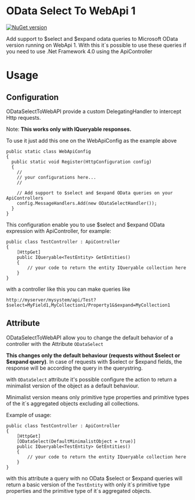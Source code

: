 # OData Select To WebApi 1 #

[![NuGet version](https://badge.fury.io/nu/ODataSelectForWebAPI1.svg)](http://badge.fury.io/nu/ODataSelectForWebAPI1)

Add support to $select and $expand odata queries to Microsoft OData version running on WebApi 1.
With this it´s possible to use these queries if you need to use .Net Framework 4.0 using the ApiController

# Usage #

## Configuration ##
ODataSelectToWebAPI provide a custom DelegatingHandler to intercept Http requests.

Note: **This works only with IQueryable responses.**

To use it just add this one on the WebApiConfig as the example above

    public static class WebApiConfig
    {
      public static void Register(HttpConfiguration config)
      {
        //
        // your configurations here...
        //
        
        // Add support to $select and $expand OData queries on your ApiControllers
        config.MessageHandlers.Add(new ODataSelectHandler());
      }
    }

This configuration enable you to use $select and $expand OData expression with ApiController, for example:

	public class TestController : ApiController
	{
		[HttpGet]
		public IQueryable<TestEntity> GetEntities()
		{
			// your code to return the entity IQueryable collection here
		}
	}

with a controller like this you can make queries like
	
	http://myserver/mysystem/api/Test?$select=MyField1,MyCollection1/Property1&$expand=MyCollection1

## Attribute ##
ODataSelectToWebAPI allow you to change the default behavior of a controller with the Attribute `ODataSelect`

**This changes only the default behaviour (requests without $select or $expand query)**. In case of requests with $select or $expand fields, the response will be according the query in the querystring.

with `ODataSelect` attribute it's possible configure the action to return a minimalist version of the object as a default behaviour.

Minimalist version means only primitive type properties and primitive types of the it´s aggregated objects excluding all collections.

Example of usage:
	
	public class TestController : ApiController
	{
		[HttpGet]
		[ODataSelect(DefaultMinimalistObject = true)]
		public IQueryable<TestEntity> GetEntities()
		{
			// your code to return the entity IQueryable collection here
		}
	}

with this attribute a query with no OData $select or $expand queries will return a basic version of the `TestEntity` with only it´s primitive type properties and the primitive type of it´s aggregated objects.